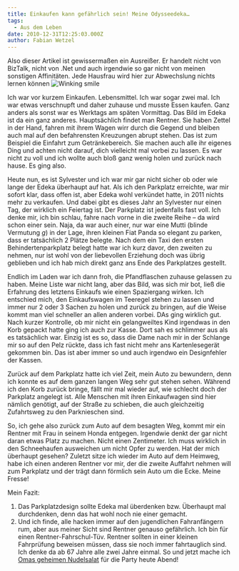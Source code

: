 ```yaml
---
title: Einkaufen kann gefährlich sein! Meine Odysseedeka…
tags:
  - Aus dem Leben
date: 2010-12-31T12:25:03.000Z
author: Fabian Wetzel
---
```


Also dieser Artikel ist gewissermaßen ein Ausreißer. Er handelt nicht von BizTalk, nicht von .Net und auch irgendwie so gar nicht von meinen sonstigen Affinitäten. Jede Hausfrau wird hier zur Abwechslung nichts lernen können ![Winking smile](wlEmoticon-winkingsmile.png)

Ich war vor kurzem Einkaufen. Lebensmittel. Ich war sogar zwei mal. Ich war etwas verschnupft und daher zuhause und musste Essen kaufen. Ganz anders als sonst war es Werktags am späten Vormittag. Das Bild im Edeka ist da ein ganz anderes. Hauptsächlich findet man Rentner. Sie haben Zettel in der Hand, fahren mit ihrem Wagen wirr durch die Gegend und bleiben auch mal auf den befahrensten Kreuzungen abrupt stehen. Das ist zum Beispiel die Einfahrt zum Getränkebereich. Sie machen auch alle ihr eigenes Ding und achten nicht darauf, dich vielleicht mal vorbei zu lassen. Es war nicht zu voll und ich wollte auch bloß ganz wenig holen und zurück nach hause. Es ging also.

Heute nun, es ist Sylvester und ich war mir gar nicht sicher ob oder wie lange der Edeka überhaupt auf hat. Als ich den Parkplatz erreichte, war mir sofort klar, dass offen ist, aber Edeka wohl verkündet hatte, in 2011 nichts mehr zu verkaufen. Und dabei gibt es dieses Jahr an Sylvester nur einen Tag, der wirklich ein Feiertag ist. Der Parkplatz ist jedenfalls fast voll. Ich denke mir, ich bin schlau, fahre nach vorne in die zweite Reihe – da wird schon einer sein. Naja, da war auch einer, nur war eine Mutti (blinde Vermutung *g*) in der Lage, ihren kleinen Fiat Panda so elegant zu parken, dass er tatsächlich 2 Plätze belegte. Nach dem ein Taxi den ersten Behindertenparkplatz belegt hatte war ich kurz davor, den zweiten zu nehmen, nur ist wohl von der liebevollen Erziehung doch was übrig geblieben und ich hab mich direkt ganz ans Ende des Parkplatzes gestellt.

Endlich im Laden war ich dann froh, die Pfandflaschen zuhause gelassen zu haben. Meine Liste war nicht lang, aber das Bild, was sich mir bot, ließ die Erfahrung des letztens Einkaufs wie einen Spaziergang wirken. Ich entschied mich, den Einkaufswagen im Teeregel stehen zu lassen und immer nur 2 oder 3 Sachen zu holen und zurück zu bringen, auf die Weise kommt man viel schneller an allen anderen vorbei. DAs ging wirklich gut. Nach kurzer Kontrolle, ob mir nicht ein gelangweiltes Kind irgendwas in den Korb gepackt hatte ging ich auch zur Kasse. Dort sah es schlimmer aus als es tatsächlich war. Einzig ist es so, dass die Dame nach mir in der Schlange mir so auf den Pelz rückte, dass ich fast nicht mehr ans Kartenlesegerät gekommen bin. Das ist aber immer so und auch irgendwo ein Designfehler der Kassen.

Zurück auf dem Parkplatz hatte ich viel Zeit, mein Auto zu bewundern, denn ich konnte es auf dem ganzen langen Weg sehr gut stehen sehen. Während ich den Korb zurück bringe, fällt mir mal wieder auf, wie schlecht doch der Parkplatz angelegt ist. Alle Menschen mit ihren Einkaufwagen sind hier nämlich genötigt, auf der Straße zu schieben, die auch gleichzeitig Zufahrtsweg zu den Parknieschen sind.

So, ich gehe also zurück zum Auto auf dem besagten Weg, kommt mir ein Rentner mit Frau in seinem Honda entgegen. Irgendwie denkt der gar nicht daran etwas Platz zu machen. Nicht einen Zentimeter. Ich muss wirklich in den Schneehaufen ausweichen um nicht Opfer zu werden. Hat der mich überhaupt gesehen? Zuletzt sitze ich wieder im Auto auf dem Heimweg, habe ich einen anderen Rentner vor mir, der die zweite Auffahrt nehmen will zum Parkplatz und der trägt dann förmlich sein Auto um die Ecke. Meine Fresse!

Mein Fazit:

1.  Das Parkplatzdesign sollte Edeka mal überdenken bzw. Überhaupt mal durchdenken, denn das hat wohl noch nie einer gemacht.
2.  Und ich finde, alle hacken immer auf den jugendlichen Fahranfängern rum, aber aus meiner Sicht sind Rentner genauso gefährlich. Ich bin für einen Rentner-Fahrschul-Tüv. Rentner sollten in einer kleinen Fahrprüfung beweisen müssen, dass sie noch immer fahrtauglich sind. Ich denke da ab 67 Jahre alle zwei Jahre einmal.
So und jetzt mache ich [Omas geheimen Nudelsalat](http://www.nudelsalat-rezept.de/rezepte/1-omas-geheimer-nudelsalat/ "Omas geheimer Nudelsalat") für die Party heute Abend!


